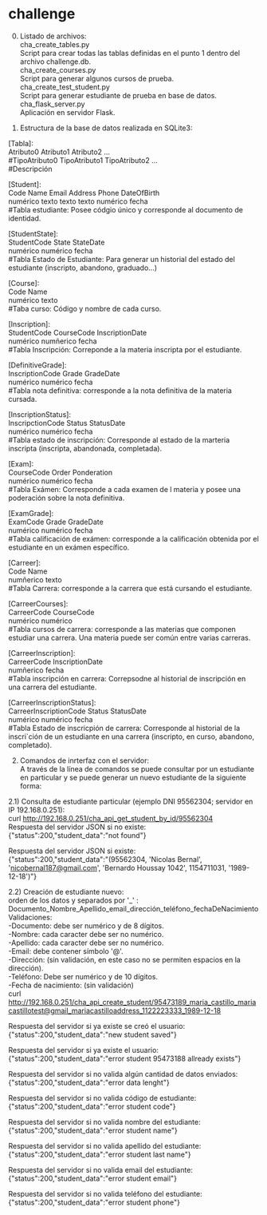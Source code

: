 # challenge

0) Listado de archivos:  
cha_create_tables.py  
  Script para crear todas las tablas definidas en el punto 1 dentro del archivo challenge.db.  
cha_create_courses.py  
  Script para generar algunos cursos de prueba.  
cha_create_test_student.py  
  Script para generar estudiante de prueba en base de datos.  
cha_flask_server.py  
  Aplicación en servidor Flask.  

1) Estructura de la base de datos realizada en SQLite3:  
  
[Tabla]:  
Atributo0 Atributo1 Atributo2 ...  
#TipoAtributo0 TipoAtributo1 TipoAtributo2 ...  
#Descripción  
  
  
[Student]:  
Code Name Email Address Phone DateOfBirth  
numérico texto texto texto numérico fecha  
#Tabla estudiante: Posee códgio único y corresponde al documento de identidad.  
  
[StudentState]:  
StudentCode State StateDate  
numérico numérico fecha  
#Tabla Estado de Estudiante: Para generar un historial del estado del estudiante (inscripto, abandono, graduado...)  
  
[Course]:  
Code Name  
numérico texto  
#Taba curso: Código y nombre de cada curso.  
  
[Inscription]:  
StudentCode CourseCode InscriptionDate  
numérico numñerico fecha  
#Tabla Inscripción: Correponde a la materia inscripta por el estudiante.  
  
[DefinitiveGrade]:  
InscriptionCode Grade GradeDate  
numérico numérico fecha  
#Tabla nota definitiva: corresponde a la nota definitiva de la materia cursada.  
  
[InscriptionStatus]:  
InscripctionCode Status StatusDate  
numérico numérico fecha  
#Tabla estado de inscripción: Corresponde al estado de la marteria inscripta (inscripta, abandonada, completada).  
  
[Exam]:  
CourseCode Order Ponderation   
numérico numérico fecha  
#Tabla Exámen: Corresponde a cada examen de l materia y posee una poderación sobre la nota definitiva.  
  
[ExamGrade]:  
ExamCode Grade GradeDate  
numérico numérico fecha  
#Tabla calificación de exámen: corresponde a la calificación obtenida por el estudiante en un exámen específico.  
  
[Carreer]:  
Code Name  
numñerico texto  
#Tabla Carrera: corresponde a la carrera que está cursando el estudiante.  
  
[CarreerCourses]:  
CarreerCode CourseCode  
numérico numérico  
#Tabla cursos de carrera: corresponde a las materias que componen estudiar una carrera. Una materia puede ser común entre varias carreras.  
  
[CarreerInscription]:  
CarreerCode InscriptionDate  
numñerico fecha  
#Tabla inscripción en carrera: Correpsodne al historial de inscripción en una carrera del estudiante.  
  
[CarreerInscriptionStatus]:  
CarreerInscriptionCode Status StatusDate  
numérico numérico fecha  
#Tabla Estado de inscricpión de carrera: Corresponde al historial de la inscri`ción de un estudiante en una carrera (inscripto, en curso, abandono, completado).  
  
2) Comandos de inrterfaz con el servidor:  
A través de la línea de comandos se puede consultar por un estudiante en particular y se puede generar un nuevo estudiante de la siguiente forma:  
  
2.1) Consulta de estudiante particular (ejemplo DNI 95562304; servidor en IP 192.168.0.251):  
curl http://192.168.0.251/cha_api_get_student_by_id/95562304  
Respuesta del servidor JSON si no existe:  
{"status":200,"student_data":"not found"}  
  
Respuesta del servidor JSON si existe:  
{"status":200,"student_data":"(95562304, 'Nicolas Bernal', 'nicobernal187@gmail.com', 'Bernardo Houssay 1042', 1154711031, '1989-12-18')"}  
  
2.2) Creación de estudiante nuevo:  
orden de los datos y separados por '_' : Documento_Nombre_Apellido_email_dirección_teléfono_fechaDeNacimiento  
Validaciones:  
-Documento: debe ser numérico y de 8 dígitos.  
-Nombre: cada caracter debe ser no numérico.  
-Apellido: cada caracter debe ser no numérico.  
-Email: debe contener símbolo '@'.  
-Dirección: (sin validación, en este caso no se permiten espacios en la dirección).  
-Teléfono: Debe ser numérico y de 10 dígitos.  
-Fecha de nacimiento: (sin validación)  
curl http://192.168.0.251/cha_api_create_student/95473189_maria_castillo_mariacastillotest@gmail_mariacastilloaddress_1122223333_1989-12-18  
  
Respuesta del servidor si ya existe se creó el usuario:  
{"status":200,"student_data":"new student saved"}  
  
Respuesta del servidor si ya existe el usuario:  
{"status":200,"student_data":"error student 95473188 allready exists"}  
  
Respuesta del servidor si no valida algún cantidad de datos enviados:  
{"status":200,"student_data":"error data lenght"}  
  
Respuesta del servidor si no valida código de estudiante:  
{"status":200,"student_data":"error student code"}  
  
Respuesta del servidor si no valida nombre del estudiante:  
{"status":200,"student_data":"error student name"}  
  
Respuesta del servidor si no valida apellido del estudiante:  
{"status":200,"student_data":"error student last name"}  
  
Respuesta del servidor si no valida email del estudiante:  
{"status":200,"student_data":"error student email"}  
  
Respuesta del servidor si no valida teléfono del estudiante:  
{"status":200,"student_data":"error student phone"}  
